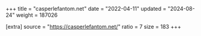 +++
title = "casperlefantom.net"
date = "2022-04-11"
updated = "2024-08-24"
weight = 187026

[extra]
source = "https://casperlefantom.net/"
ratio = 7
size = 183
+++
